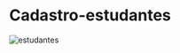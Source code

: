 # Cadastro-estudantes

![estudantes](https://user-images.githubusercontent.com/90863111/171063031-5e602202-0309-4ac8-b80f-ad01036aad1f.png)
